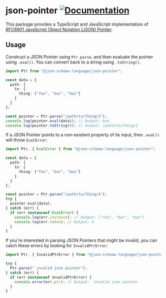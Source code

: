 # json-pointer [![Documentation][typedoc-shield]][typedocs]

This package provides a TypeScript and JavaScript implementation of [RFC6901
JavaScript Object Notation (JSON) Pointer][rfc6901].

[typedoc-shield]: https://img.shields.io/badge/typedoc-reference-blue.svg
[typedocs]: https://json-schema-spec.github.io/json-pointer-typescript/
[rfc6901]: https://tools.ietf.org/html/rfc6901

## Usage

Construct a JSON Pointer using `Ptr.parse`, and then evaluate the pointer using
`.eval()`. You can convert back to a string using `.toString()`.

```ts
import Ptr from "@json-schema-language/json-pointer";

const data = {
  path: {
    to: {
      thing: ["foo", "bar", "baz"]
    }
  }
};

const pointer = Ptr.parse("/path/to/thing/2");
console.log(pointer.eval(data)); // Output: baz
console.log(pointer.toString()); // Output: /path/to/thing/2
```

If a JSON Pointer points to a non-existent property of its input, then `.eval()`
will throw `EvalError`:

```ts
import Ptr, { EvalError } from "@json-schema-language/json-pointer";

const data = {
  path: {
    to: {
      thing: ["foo", "bar", "baz"]
    }
  }
};

const pointer = Ptr.parse("/path/to/thing/4");
try {
  pointer.eval(data);
} catch (err) {
  if (err instanceof EvalError) {
    console.log(err.instance); // Output: ["foo", "bar", "baz"]
    console.log(err.token); // Output: 4
  }
}
```

If you're interested in parsing JSON Pointers that might be invalid, you can
catch these errors by looking for `InvalidPtrError`:

```ts
import Ptr, { InvalidPtrError } from "@json-schema-language/json-pointer";

try {
  Ptr.parse(" invalid json pointer");
} catch (err) {
  if (err instanceof InvalidPtrError) {
    console.error(err.ptr); // Output:  invalid json pointer
  }
}
```
